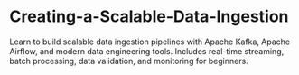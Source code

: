 # Creating-a-Scalable-Data-Ingestion
Learn to build scalable data ingestion pipelines with Apache Kafka, Apache Airflow, and modern data engineering tools. Includes real-time streaming, batch processing, data validation, and monitoring for beginners.
